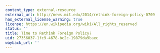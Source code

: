 ```yaml
---
content_type: external-resource
external_url: http://news.mit.edu/2014/rethink-foreign-policy-0709
has_external_license_warning: true
license: https://en.wikipedia.org/wiki/All_rights_reserved
status: ''
title: Time to Rethink Foreign Policy?
uid: 27356037-1fc9-4678-bc2c-19879da9baec
wayback_url: ''
---
```


